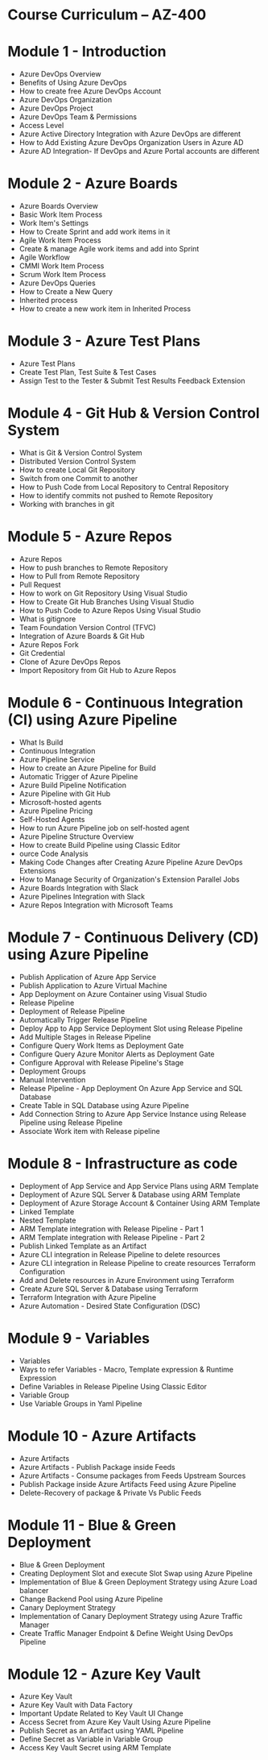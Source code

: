 
# Course Curriculum – AZ-400

# Module 1 - Introduction
- Azure DevOps Overview
- Benefits of Using Azure DevOps
- How to create free Azure DevOps Account
- Azure DevOps Organization
- Azure DevOps Project
- Azure DevOps Team & Permissions
- Access Level
- Azure Active Directory Integration with Azure DevOps are different
- How to Add Existing Azure DevOps Organization Users in Azure AD
- Azure AD Integration- If DevOps and Azure Portal accounts are different

# Module 2 - Azure Boards
- Azure Boards Overview
- Basic Work Item Process
- Work Item's Settings
- How to Create Sprint and add work items in it
- Agile Work Item Process
- Create & manage Agile work items and add into Sprint
- Agile Workflow
- CMMI Work Item Process
- Scrum Work Item Process
- Azure DevOps Queries
- How to Create a New Query
- Inherited process
- How to create a new work item in Inherited Process

# Module 3 - Azure Test Plans
- Azure Test Plans
- Create Test Plan, Test Suite & Test Cases
- Assign Test to the Tester & Submit Test Results Feedback Extension

# Module 4 - Git Hub & Version Control System
- What is Git & Version Control System
- Distributed Version Control System
- How to create Local Git Repository
- Switch from one Commit to another
- How to Push Code from Local Repository to Central Repository
- How to identify commits not pushed to Remote Repository
- Working with branches in git

# Module 5 - Azure Repos
- Azure Repos
- How to push branches to Remote Repository
- How to Pull from Remote Repository
- Pull Request
- How to work on Git Repository Using Visual Studio
- How to Create Git Hub Branches Using Visual Studio
- How to Push Code to Azure Repos Using Visual Studio
- What is gitignore
- Team Foundation Version Control (TFVC)
- Integration of Azure Boards & Git Hub
- Azure Repos Fork
- Git Credential
- Clone of Azure DevOps Repos
- Import Repository from Git Hub to Azure Repos

# Module 6 - Continuous Integration (CI) using Azure Pipeline
- What Is Build
- Continuous Integration
- Azure Pipeline Service
- How to create an Azure Pipeline for Build
- Automatic Trigger of Azure Pipeline
- Azure Build Pipeline Notification
- Azure Pipeline with Git Hub
- Microsoft-hosted agents
- Azure Pipeline Pricing
- Self-Hosted Agents
- How to run Azure Pipeline job on self-hosted agent
- Azure Pipeline Structure Overview
- How to create Build Pipeline using Classic Editor
- ource Code Analysis
- Making Code Changes after Creating Azure Pipeline Azure DevOps Extensions
- How to Manage Security of Organization's Extension Parallel Jobs
- Azure Boards Integration with Slack
- Azure Pipelines Integration with Slack
- Azure Repos Integration with Microsoft Teams

# Module 7 - Continuous Delivery (CD) using Azure Pipeline
- Publish Application of Azure App Service
- Publish Application to Azure Virtual Machine
- App Deployment on Azure Container using Visual Studio
- Release Pipeline
- Deployment of Release Pipeline
- Automatically Trigger Release Pipeline
- Deploy App to App Service Deployment Slot using Release Pipeline
- Add Multiple Stages in Release Pipeline
- Configure Query Work Items as Deployment Gate
- Configure Query Azure Monitor Alerts as Deployment Gate
- Configure Approval with Release Pipeline's Stage
- Deployment Groups
- Manual Intervention
- Release Pipeline - App Deployment On Azure App Service and SQL Database
- Create Table in SQL Database using Azure Pipeline
- Add Connection String to Azure App Service Instance using Release Pipeline using Release Pipeline
-  Associate Work item with Release pipeline

# Module 8 - Infrastructure as code
- Deployment of App Service and App Service Plans using ARM Template
- Deployment of Azure SQL Server & Database using ARM Template
- Deployment of Azure Storage Account & Container Using ARM Template
- Linked Template
- Nested Template
- ARM Template integration with Release Pipeline - Part 1
- ARM Template integration with Release Pipeline - Part 2
- Publish Linked Template as an Artifact
- Azure CLI integration in Release Pipeline to delete resources
- Azure CLI integration in Release Pipeline to create resources Terraform Configuration
- Add and Delete resources in Azure Environment using Terraform
- Create Azure SQL Server & Database using Terraform
- Terraform Integration with Azure Pipeline
- Azure Automation - Desired State Configuration (DSC)

# Module 9 - Variables
- Variables
- Ways to refer Variables - Macro, Template expression & Runtime Expression
- Define Variables in Release Pipeline Using Classic Editor
- Variable Group
- Use Variable Groups in Yaml Pipeline

# Module 10 - Azure Artifacts
- Azure Artifacts
- Azure Artifacts - Publish Package inside Feeds
- Azure Artifacts - Consume packages from Feeds Upstream Sources
- Publish Package inside Azure Artifacts Feed using Azure Pipeline
- Delete-Recovery of package & Private Vs Public Feeds

# Module 11 - Blue & Green Deployment
- Blue & Green Deployment
- Creating Deployment Slot and execute Slot Swap using Azure Pipeline
- Implementation of Blue & Green Deployment Strategy using Azure Load balancer
- Change Backend Pool using Azure Pipeline
- Canary Deployment Strategy
- Implementation of Canary Deployment Strategy using Azure Traffic Manager
- Create Traffic Manager Endpoint & Define Weight Using DevOps Pipeline

# Module 12 - Azure Key Vault
- Azure Key Vault
- Azure Key Vault with Data Factory
- Important Update Related to Key Vault UI Change
- Access Secret from Azure Key Vault Using Azure Pipeline
- Publish Secret as an Artifact using YAML Pipeline
- Define Secret as Variable in Variable Group
- Access Key Vault Secret using ARM Template


